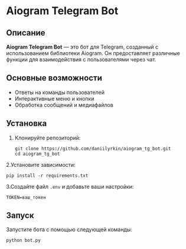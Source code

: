 # Aiogram Telegram Bot

## Описание

**Aiogram Telegram Bot** — это бот для Telegram, созданный с использованием библиотеки Aiogram. Он предоставляет различные функции для взаимодействия с пользователями через чат.

## Основные возможности

- Ответы на команды пользователей
- Интерактивные меню и кнопки
- Обработка сообщений и медиафайлов

## Установка

1. Клонируйте репозиторий:

   ```
   git clone https://github.com/daniilyrkin/aiogram_tg_bot.git
   cd aiogram_tg_bot

2.Установите зависимости:

  ```pip install -r requirements.txt```

3.Создайте файл `.env` и добавьте ваши настройки:

  ```TOKEN=ваш_токен```

## Запуск

Запустите бота с помощью следующей команды:

  ```python bot.py```
